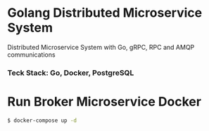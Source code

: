 # Golang Distributed Microservice System

Distributed Microservice System with Go, gRPC, RPC and AMQP communications

### Teck Stack: Go, Docker, PostgreSQL


# Run Broker Microservice Docker

```sh
$ docker-compose up -d
```